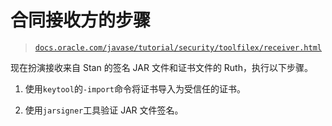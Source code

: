 # 合同接收方的步骤

> [`docs.oracle.com/javase/tutorial/security/toolfilex/receiver.html`](https://docs.oracle.com/javase/tutorial/security/toolfilex/receiver.html)

现在扮演接收来自 Stan 的签名 JAR 文件和证书文件的 Ruth，执行以下步骤。

1.  使用`keytool`的`-import`命令将证书导入为受信任的证书。

1.  使用`jarsigner`工具验证 JAR 文件签名。

